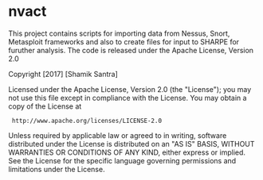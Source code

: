 # nvact
This project contains scripts for importing data from Nessus, Snort, Metasploit frameworks 
and also to create files for input to SHARPE for furuther analysis.
The code is released under the Apache License, Version 2.0

 Copyright [2017] [Shamik Santra]

   Licensed under the Apache License, Version 2.0 (the "License");
   you may not use this file except in compliance with the License.
   You may obtain a copy of the License at

     http://www.apache.org/licenses/LICENSE-2.0

   Unless required by applicable law or agreed to in writing, software
   distributed under the License is distributed on an "AS IS" BASIS,
   WITHOUT WARRANTIES OR CONDITIONS OF ANY KIND, either express or implied.
   See the License for the specific language governing permissions and
   limitations under the License.

